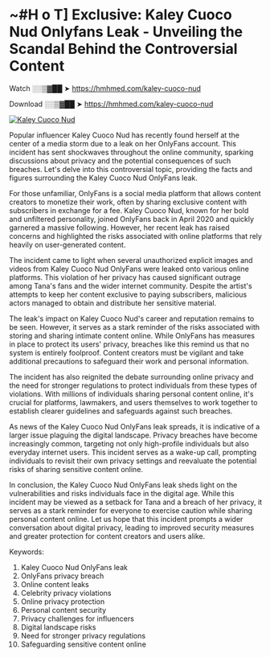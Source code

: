 # ~#H o T] Exclusive: Kaley Cuoco Nud Onlyfans Leak - Unveiling the Scandal Behind the Controversial Content

Watch ░░▒▓██ ➤ https://hmhmed.com/kaley-cuoco-nud

Download ░░▒▓██ ➤ https://hmhmed.com/kaley-cuoco-nud

[![Kaley Cuoco Nud](https://i.imgur.com/dJHk4Zq.gif)](https://hmhmed.com/kaley-cuoco-nud)

Popular influencer Kaley Cuoco Nud has recently found herself at the center of a media storm due to a leak on her OnlyFans account. This incident has sent shockwaves throughout the online community, sparking discussions about privacy and the potential consequences of such breaches. Let's delve into this controversial topic, providing the facts and figures surrounding the Kaley Cuoco Nud OnlyFans leak.

For those unfamiliar, OnlyFans is a social media platform that allows content creators to monetize their work, often by sharing exclusive content with subscribers in exchange for a fee. Kaley Cuoco Nud, known for her bold and unfiltered personality, joined OnlyFans back in April 2020 and quickly garnered a massive following. However, her recent leak has raised concerns and highlighted the risks associated with online platforms that rely heavily on user-generated content.

The incident came to light when several unauthorized explicit images and videos from Kaley Cuoco Nud OnlyFans were leaked onto various online platforms. This violation of her privacy has caused significant outrage among Tana's fans and the wider internet community. Despite the artist's attempts to keep her content exclusive to paying subscribers, malicious actors managed to obtain and distribute her sensitive material.

The leak's impact on Kaley Cuoco Nud's career and reputation remains to be seen. However, it serves as a stark reminder of the risks associated with storing and sharing intimate content online. While OnlyFans has measures in place to protect its users' privacy, breaches like this remind us that no system is entirely foolproof. Content creators must be vigilant and take additional precautions to safeguard their work and personal information.

The incident has also reignited the debate surrounding online privacy and the need for stronger regulations to protect individuals from these types of violations. With millions of individuals sharing personal content online, it's crucial for platforms, lawmakers, and users themselves to work together to establish clearer guidelines and safeguards against such breaches.

As news of the Kaley Cuoco Nud OnlyFans leak spreads, it is indicative of a larger issue plaguing the digital landscape. Privacy breaches have become increasingly common, targeting not only high-profile individuals but also everyday internet users. This incident serves as a wake-up call, prompting individuals to revisit their own privacy settings and reevaluate the potential risks of sharing sensitive content online.

In conclusion, the Kaley Cuoco Nud OnlyFans leak sheds light on the vulnerabilities and risks individuals face in the digital age. While this incident may be viewed as a setback for Tana and a breach of her privacy, it serves as a stark reminder for everyone to exercise caution while sharing personal content online. Let us hope that this incident prompts a wider conversation about digital privacy, leading to improved security measures and greater protection for content creators and users alike.

Keywords:
1. Kaley Cuoco Nud OnlyFans leak
2. OnlyFans privacy breach
3. Online content leaks
4. Celebrity privacy violations
5. Online privacy protection
6. Personal content security
7. Privacy challenges for influencers
8. Digital landscape risks
9. Need for stronger privacy regulations
10. Safeguarding sensitive content online